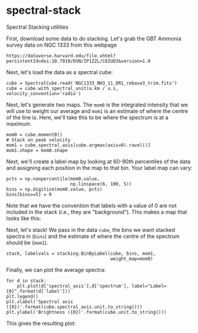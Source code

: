 # spectral-stack
Spectral Stacking utilities

First, download some data to do stacking.  Let's grab the GBT Ammonia survey data on NGC 1333 from this webpage
```
https://dataverse.harvard.edu/file.xhtml?persistentId=doi:10.7910/DVN/IP1ZZL/C6IUO3&version=1.0
```

Next, let's load the data as a spectral cube:

```
cube = SpectralCube.read('NGC1333_NH3_11_DR1_rebase3_trim.fits')
cube = cube.with_spectral_unit(u.km / u.s,    velocity_convention='radio')
```

Next, let's generate two maps.  The `mom0` is the integrated intensity that we will use to weight our average and `mom1` is an estimate of where the centre of the line is.  Here, we'll take this to be where the spectrum is at a maximum.
```
mom0 = cube.moment0()
# Stack on peak velocity
mom1 = cube.spectral_axis[cube.argmax(axis=0).ravel()]
mom1.shape = mom0.shape
```

Next, we'll create a label map by looking at 60-90th percentiles of the data and assigning each position in the map to that bin.  Your label map can vary:

```
pcts = np.nanpercentile(mom0.value,
                        np.linspace(6, 100, 5))
bins = np.digitize(mom0.value, pcts)
bins[bins==5] = 0
```
Note that we have the convention that labels with a value of 0 are not included in the stack (i.e., they are "background").  This makes a map that looks like this:

Next, let's stack!  We pass in the data `cube`, the bins we want stacked spectra in (`bins`) and the estimate of where the centre of the spectrum should be (`mom1`).

```
stack, labelvals = stacking.BinByLabel(cube, bins, mom1,
                                       weight_map=mom0)

```

Finally, we can plot the average spectra:

```
for d in stack:
    plt.plot(d['spectral_axis'],d['spectrum'], label="Label={0}".format(d['label']))
plt.legend()
plt.xlabel('Spectral axis ({0})'.format(cube.spectral_axis.unit.to_string()))
plt.ylabel('Brightness ({0})'.format(cube.unit.to_string()))
```
This gives the resulting plot:
